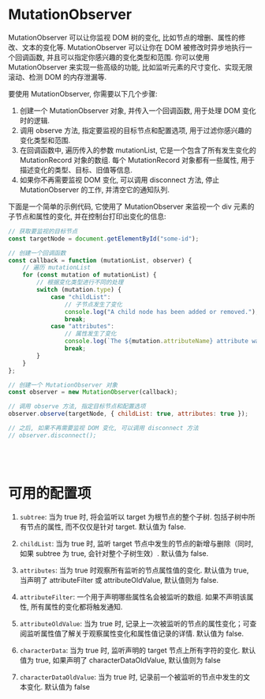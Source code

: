 # MutationObserver

MutationObserver 可以让你监视 DOM 树的变化, 比如节点的增删、属性的修改、文本的变化等. MutationObserver 可以让你在 DOM 被修改时异步地执行一个回调函数, 并且可以指定你感兴趣的变化类型和范围. 你可以使用 MutationObserver 来实现一些高级的功能, 比如监听元素的尺寸变化、实现无限滚动、检测 DOM 的内存泄漏等.

要使用 MutationObserver, 你需要以下几个步骤:

1.  创建一个 MutationObserver 对象, 并传入一个回调函数, 用于处理 DOM 变化时的逻辑.
2.  调用 observe 方法, 指定要监视的目标节点和配置选项, 用于过滤你感兴趣的变化类型和范围.
3.  在回调函数中, 遍历传入的参数 mutationList, 它是一个包含了所有发生变化的 MutationRecord 对象的数组. 每个 MutationRecord 对象都有一些属性, 用于描述变化的类型、目标、旧值等信息.
4.  如果你不再需要监视 DOM 变化, 可以调用 disconnect 方法, 停止 MutationObserver 的工作, 并清空它的通知队列.

下面是一个简单的示例代码, 它使用了 MutationObserver 来监视一个 div 元素的子节点和属性的变化, 并在控制台打印出变化的信息:

```javascript
// 获取要监视的目标节点
const targetNode = document.getElementById("some-id");

// 创建一个回调函数
const callback = function (mutationList, observer) {
    // 遍历 mutationList
    for (const mutation of mutationList) {
        // 根据变化类型进行不同的处理
        switch (mutation.type) {
            case "childList":
                // 子节点发生了变化
                console.log("A child node has been added or removed.");
                break;
            case "attributes":
                // 属性发生了变化
                console.log(`The ${mutation.attributeName} attribute was modified.`);
                break;
        }
    }
};

// 创建一个 MutationObserver 对象
const observer = new MutationObserver(callback);

// 调用 observe 方法, 指定目标节点和配置选项
observer.observe(targetNode, { childList: true, attributes: true });

// 之后, 如果不再需要监视 DOM 变化, 可以调用 disconnect 方法
// observer.disconnect();
```

<br><br>

# 可用的配置项

1.  `subtree`: 当为 true 时, 将会监听以 target 为根节点的整个子树. 包括子树中所有节点的属性, 而不仅仅是针对 target. 默认值为 false.

2.  `childList`: 当为 true 时, 监听 target 节点中发生的节点的新增与删除（同时, 如果 subtree 为 true, 会针对整个子树生效）. 默认值为 false.

3.  `attributes`: 当为 true 时观察所有监听的节点属性值的变化. 默认值为 true, 当声明了 attributeFilter 或 attributeOldValue, 默认值则为 false.

4.  `attributeFilter`: 一个用于声明哪些属性名会被监听的数组. 如果不声明该属性, 所有属性的变化都将触发通知.

5.  `attributeOldValue`: 当为 true 时, 记录上一次被监听的节点的属性变化；可查阅监听属性值了解关于观察属性变化和属性值记录的详情. 默认值为 false.

6.  `characterData`: 当为 true 时, 监听声明的 target 节点上所有字符的变化. 默认值为 true, 如果声明了 characterDataOldValue, 默认值则为 false

7.  `characterDataOldValue`: 当为 true 时, 记录前一个被监听的节点中发生的文本变化. 默认值为 false

<br>
